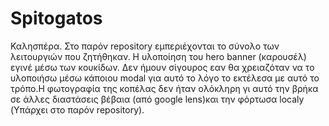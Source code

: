 # Spitogatos


Καλησπέρα. Στο παρόν repository εμπεριέχονται το σύνολο των λειτουργιών που ζητήθηκαν. Η υλοποίηση του hero banner (καρουσέλ) εγινέ μέσω των κουκίδων. Δεν ήμουν σίγουρος εαν θα χρειαζόταν να το υλοποιήσω μέσω κάποιου modal για αυτό το λόγο το εκτέλεσα με αυτό το τρόπο.Η φωτογραφία της κοπέλας δεν ήταν ολόκληρη γι αυτό την βρήκα σε άλλες διαστάσεις βέβαια (από google lens)και την φόρτωσα localy (Υπάρχει στο παρόν repository).
